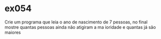 # ex054
Crie um programa que leia o ano de nascimento de 7 pessoas, no final mostre quantas pessoas ainda não atigiram a ma ioridade e quantas já são maiores
